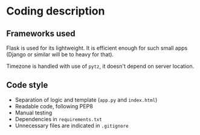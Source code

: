 # Coding description

## Frameworks used

Flask is used for its lightweight. It is efficient enough for such small apps (Django or similar will be to heavy for that).

Timezone is handled with use of `pytz`, it doesn't depend on server location.

## Code style

- Separation of logic and template (`app.py` and `index.html`)
- Readable code, following PEP8
- Manual testing
- Dependencies in `requirements.txt`
- Unnecessary files are indicated in `.gitignore`
